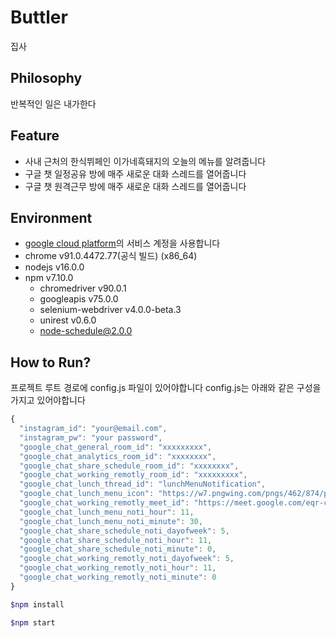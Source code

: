 # Buttler
집사

## Philosophy
반복적인 일은 내가한다

## Feature
- 사내 근처의 한식뷔페인 이가네흑돼지의 오늘의 메뉴를 알려줍니다
- 구글 챗 일정공유 방에 매주 새로운 대화 스레드를 열어줍니다
- 구글 챗 원격근무 방에 매주 새로운 대화 스레드를 열어줍니다

## Environment
- [google cloud platform](https://console.cloud.google.com/apis/api/chat.googleapis.com/overview?hl=ko&orgonly=true&project=butler-316109&supportedpurview=organizationId)의 서비스 계정을 사용합니다
- chrome v91.0.4472.77(공식 빌드) (x86_64)
- nodejs v16.0.0
- npm v7.10.0
  - chromedriver v90.0.1
  - googleapis v75.0.0
  - selenium-webdriver v4.0.0-beta.3
  - unirest v0.6.0
  - node-schedule@2.0.0
  
## How to Run?
프로젝트 루트 경로에 config.js 파일이 있어야합니다
config.js는 아래와 같은 구성을 가지고 있어야합니다
```js
{
  "instagram_id": "your@email.com",
  "instagram_pw": "your password",
  "google_chat_general_room_id": "xxxxxxxxx",
  "google_chat_analytics_room_id": "xxxxxxxx",
  "google_chat_share_schedule_room_id": "xxxxxxxx",
  "google_chat_working_remotly_room_id": "xxxxxxxxx",
  "google_chat_lunch_thread_id": "lunchMenuNotification",
  "google_chat_lunch_menu_icon": "https://w7.pngwing.com/pngs/462/874/png-transparent-instagram-logo-icon-instagram-icon-text-logo-sticker-thumbnail.png",
  "google_chat_working_remotly_meet_id": "https://meet.google.com/eqr-cfpq-rms",
  "google_chat_lunch_menu_noti_hour": 11,
  "google_chat_lunch_menu_noti_minute": 30,
  "google_chat_share_schedule_noti_dayofweek": 5,
  "google_chat_share_schedule_noti_hour": 11,
  "google_chat_share_schedule_noti_minute": 0,
  "google_chat_working_remotly_noti_dayofweek": 5,
  "google_chat_working_remotly_noti_hour": 11,
  "google_chat_working_remotly_noti_minute": 0
}

```

```sh
$npm install

$npm start
```